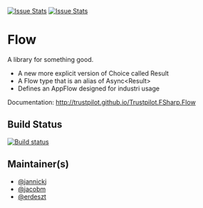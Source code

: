 [![Issue Stats](http://issuestats.com/github/Trustpilot/Trustpilot.FSharp.Flow/badge/issue)](http://issuestats.com/github/Trustpilot/Trustpilot.FSharp.Flow)
[![Issue Stats](http://issuestats.com/github/Trustpilot/badge/badge/pr)](http://issuestats.com/github/Trustpilot/Trustpilot.FSharp.Flow)

# Flow
A library for something good.

* A new more explicit version of Choice called Result
* A Flow type that is an alias of Async\<Result\>
* Defines an AppFlow designed for industri usage

Documentation: http://trustpilot.github.io/Trustpilot.FSharp.Flow

## Build Status

[![Build status](https://ci.appveyor.com/api/projects/status/kd050y8wtur5qlsc?svg=true)](https://ci.appveyor.com/project/TrustpilotAppVeyor/trustpilot-fsharp-flow)

## Maintainer(s)

- [@jannickj](https://github.com/jannickj)
- [@jacobm](https://github.com/jacobm)
- [@erdeszt](https://github.com/erdeszt)
